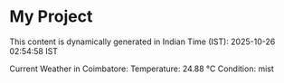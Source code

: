 # My Project

This content is dynamically generated in Indian Time (IST): 2025-10-26 02:54:58 IST


Current Weather in Coimbatore:
Temperature: 24.88 °C
Condition: mist
